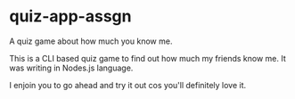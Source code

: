 # quiz-app-assgn
 A quiz game about how much you know me.

 This is a CLI based quiz game  to find out how much my friends know me. It was writing in Nodes.js language.

 I enjoin you to go ahead and try it out cos you'll definitely love it.
